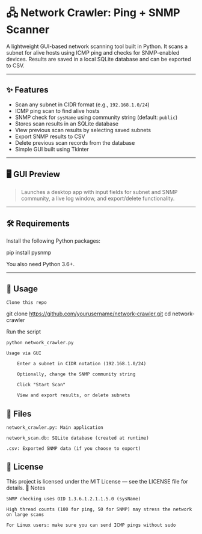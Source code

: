 

# 🖧 Network Crawler: Ping + SNMP Scanner

A lightweight GUI-based network scanning tool built in Python. It scans a subnet for alive hosts using ICMP ping and checks for SNMP-enabled devices. Results are saved in a local SQLite database and can be exported to CSV.

---

## ✨ Features

- Scan any subnet in CIDR format (e.g., `192.168.1.0/24`)
- ICMP ping scan to find alive hosts
- SNMP check for `sysName` using community string (default: `public`)
- Stores scan results in an SQLite database
- View previous scan results by selecting saved subnets
- Export SNMP results to CSV
- Delete previous scan records from the database
- Simple GUI built using Tkinter

---

## 🖥️ GUI Preview

> Launches a desktop app with input fields for subnet and SNMP community, a live log window, and export/delete functionality.

---

## 🛠 Requirements

Install the following Python packages:

pip install pysnmp

You also need Python 3.6+.

---

## 🚀 Usage

    Clone this repo

git clone https://github.com/yourusername/network-crawler.git
cd network-crawler

Run the script

    python network_crawler.py

    Usage via GUI

        Enter a subnet in CIDR notation (192.168.1.0/24)

        Optionally, change the SNMP community string

        Click "Start Scan"

        View and export results, or delete subnets

## 📁 Files

    network_crawler.py: Main application

    network_scan.db: SQLite database (created at runtime)

    .csv: Exported SNMP data (if you choose to export)

## 📝 License

This project is licensed under the MIT License — see the LICENSE file for details.
📌 Notes

    SNMP checking uses OID 1.3.6.1.2.1.1.5.0 (sysName)

    High thread counts (100 for ping, 50 for SNMP) may stress the network on large scans

    For Linux users: make sure you can send ICMP pings without sudo
